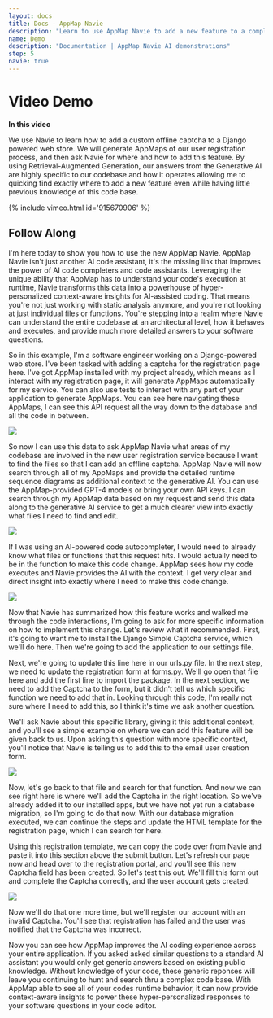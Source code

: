 ```yaml
---
layout: docs
title: Docs - AppMap Navie
description: "Learn to use AppMap Navie to add a new feature to a complex application. AppMap Navie enhances AI code assistance with detailed, context-aware insights."
name: Demo
description: "Documentation | AppMap Navie AI demonstrations"
step: 5
navie: true
---
```


# Video Demo

**In this video**

We use Navie to learn how to add a custom offline captcha to a Django powered web store.  We will generate AppMaps of our user registration process, and then ask Navie for where and how to add this feature. By using Retrieval-Augmented Generation, our answers from the Generative AI are highly specific to our codebase and how it operates allowing me to quicking find exactly where to add a new feature even while having little previous knowledge of this code base. 

{% include vimeo.html id='915670906' %}

## Follow Along

I'm here today to show you how to use the new AppMap Navie. AppMap Navie isn't just another AI code assistant, it's the missing link that improves the power of AI code completers and code assistants. Leveraging the unique ability that AppMap has to understand your code's execution at runtime, Navie transforms this data into a powerhouse of hyper-personalized context-aware insights for AI-assisted coding. That means you're not just working with static analysis anymore, and you're not looking at just individual files or functions. You're stepping into a realm where Navie can understand the entire codebase at an architectural level, how it behaves and executes, and provide much more detailed answers to your software questions.

So in this example, I'm a software engineer working on a Django-powered web store. I've been tasked with adding a captcha for the registration page here. I've got AppMap installed with my project already, which means as I interact with my registration page, it will generate AppMaps automatically for my service. You can also use tests to interact with any part of your application to generate AppMaps. You can see here navigating these AppMaps, I can see this API request all the way down to the database and all the code in between.

<img class="video-screenshot" src="/assets/img/docs/navie-demo-1.webp"/> 

So now I can use this data to ask AppMap Navie what areas of my codebase are involved in the new user registration service because I want to find the files so that I can add an offline captcha. AppMap Navie will now search through all of my AppMaps and provide the detailed runtime sequence diagrams as additional context to the generative AI. You can use the AppMap-provided GPT-4 models or bring your own API keys. I can search through my AppMap data based on my request and send this data along to the generative AI service to get a much clearer view into exactly what files I need to find and edit.

<img class="video-screenshot" src="/assets/img/docs/navie-demo-2.webp"/> 

If I was using an AI-powered code autocompleter, I would need to already know what files or functions that this request hits. I would actually need to be in the function to make this code change. AppMap sees how my code executes and Navie provides the AI with the context. I get very clear and direct insight into exactly where I need to make this code change.

<img class="video-screenshot" src="/assets/img/docs/navie-demo-3.webp"/> 

Now that Navie has summarized how this feature works and walked me through the code interactions, I'm going to ask for more specific information on how to implement this change. Let's review what it recommended. First, it's going to want me to install the Django Simple Captcha service, which we'll do here. Then we're going to add the application to our settings file. 

Next, we're going to update this line here in our urls.py file. In the next step, we need to update the registration form at forms.py. We'll go open that file here and add the first line to import the package. In the next section, we need to add the Captcha to the form, but it didn't tell us which specific function we need to add that in. Looking through this code, I'm really not sure where I need to add this, so I think it's time we ask another question.

We'll ask Navie about this specific library, giving it this additional context, and you'll see a simple example on where we can add this feature will be given back to us. Upon asking this question with more specific context, you'll notice that Navie is telling us to add this to the email user creation form.

<img class="video-screenshot" src="/assets/img/docs/navie-demo-4.webp"/> 

Now, let's go back to that file and search for that function. And now we can see right here is where we'll add the Captcha in the right location. So we've already added it to our installed apps, but we have not yet run a database migration, so I'm going to do that now. With our database migration executed, we can continue the steps and update the HTML template for the registration page, which I can search for here.

Using this registration template, we can copy the code over from Navie and paste it into this section above the submit button. Let's refresh our page now and head over to the registration portal, and you'll see this new Captcha field has been created. So let's test this out. We'll fill this form out and complete the Captcha correctly, and the user account gets created. 

<img class="video-screenshot" src="/assets/img/docs/navie-demo-5.webp"/> 

Now we'll do that one more time, but we'll register our account with an invalid Captcha. You'll see that registration has failed and the user was notified that the Captcha was incorrect.

Now you can see how AppMap improves the AI coding experience across your entire application.  If you asked asked similar questions to a standard AI assistant you would only get generic answers based on existing public knowledge. Without knowledge of your code, these generic reponses will leave you continuing to hunt and search thru a complex code base.  With AppMap able to see all of your codes runtime behavior, it can now provide context-aware insights to power these hyper-personalized responses to your software questions in your code editor.  
